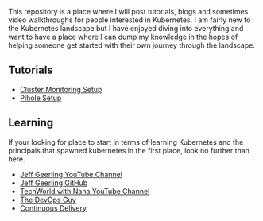 This repository is a place where I will post tutorials, blogs and sometimes video walkthroughs for people interested in Kubernetes. I am fairly new to the Kubernetes landscape but I have enjoyed diving into everything and want to have a place where I can dump my knowledge in the hopes of helping someone get started with their own journey through the landscape.

## Tutorials
- [Cluster Monitoring Setup](docs/cluster-monitoring-setup)
- [Pihole Setup](docs/pihole-setup.md)

## Learning
If your looking for place to start in terms of learning Kubernetes and the principals that spawned kubernetes in the first place, look no further than here.
- [Jeff Geerling YouTube Channel](https://www.youtube.com/user/geerlingguy)
- [Jeff Geerling GitHub](https://github.com/geerlingguy)
- [TechWorld with Nana YouTube Channel](https://www.youtube.com/channel/UCdngmbVKX1Tgre699-XLlUA)
- [The DevOps Guy](https://www.youtube.com/user/Kamakazihoer)
- [Continuous Delivery](https://www.youtube.com/channel/UCCfqyGl3nq_V0bo64CjZh8g)